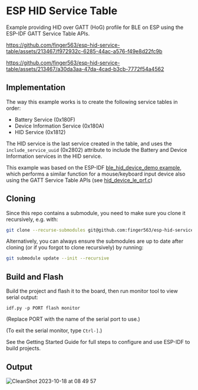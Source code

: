 # ESP HID Service Table

Example providing HID over GATT (HoG) profile for BLE on ESP using the ESP-IDF
GATT Service Table APIs.

https://github.com/finger563/esp-hid-service-table/assets/213467/f972932c-6285-44ac-a576-f49e8d22fc9b

https://github.com/finger563/esp-hid-service-table/assets/213467/a30da3aa-47da-4cad-b3cb-7772f54a4562

## Implementation

The way this example works is to create the following service tables in order:

- Battery Service (0x180F)
- Device Information Service (0x180A)
- HID Service (0x1812)

The HID service is the last service created in the table, and uses the
`include_service_uuid` (0x2802) attribute to include the Battery and Device
Information services in the HID service.

This example was based on the ESP-IDF [ble_hid_device_demo
example](https://github.com/espressif/esp-idf/tree/master/examples/bluetooth/bluedroid/ble/ble_hid_device_demo),
which performs a similar function for a mouse/keyboard input device also using
the GATT Service Table APIs (see
[hid_device_le_prf.c](https://github.com/espressif/esp-idf/blob/master/examples/bluetooth/bluedroid/ble/ble_hid_device_demo/main/hid_device_le_prf.c))

## Cloning

Since this repo contains a submodule, you need to make sure you clone it
recursively, e.g. with:

``` sh
git clone --recurse-submodules git@github.com:finger563/esp-hid-service-table
```

Alternatively, you can always ensure the submodules are up to date after cloning
(or if you forgot to clone recursively) by running:

``` sh
git submodule update --init --recursive
```

## Build and Flash

Build the project and flash it to the board, then run monitor tool to view serial output:

```
idf.py -p PORT flash monitor
```

(Replace PORT with the name of the serial port to use.)

(To exit the serial monitor, type ``Ctrl-]``.)

See the Getting Started Guide for full steps to configure and use ESP-IDF to build projects.

## Output

![CleanShot 2023-10-18 at 08 49 57](https://github.com/finger563/esp-hid-service-table/assets/213467/ecdc443c-79cc-49ef-be81-d2d3c52b7cc1)
